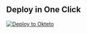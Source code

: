 
## Deploy in One Click

[![Deploy to Okteto](https://okteto.com/develop-okteto.svg)](https://cloud.okteto.com/deploy?repository=https://github.com/luisdaniel1709/tguploaderv8okteto)
